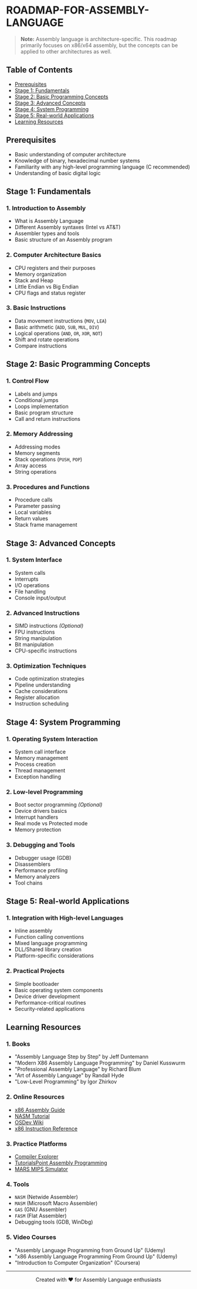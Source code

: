 # ROADMAP-FOR-ASSEMBLY-LANGUAGE

> **Note:** Assembly language is architecture-specific. This roadmap primarily focuses on x86/x64 assembly, but the concepts can be applied to other architectures as well.

## Table of Contents
- [Prerequisites](#prerequisites)
- [Stage 1: Fundamentals](#stage-1-fundamentals)
- [Stage 2: Basic Programming Concepts](#stage-2-basic-programming-concepts)
- [Stage 3: Advanced Concepts](#stage-3-advanced-concepts)
- [Stage 4: System Programming](#stage-4-system-programming)
- [Stage 5: Real-world Applications](#stage-5-real-world-applications)
- [Learning Resources](#learning-resources)

## Prerequisites
- Basic understanding of computer architecture
- Knowledge of binary, hexadecimal number systems
- Familiarity with any high-level programming language (C recommended)
- Understanding of basic digital logic

## Stage 1: Fundamentals

### 1. Introduction to Assembly
- What is Assembly Language
- Different Assembly syntaxes (Intel vs AT&T)
- Assembler types and tools
- Basic structure of an Assembly program

### 2. Computer Architecture Basics
- CPU registers and their purposes
- Memory organization
- Stack and Heap
- Little Endian vs Big Endian
- CPU flags and status register

### 3. Basic Instructions
- Data movement instructions (`MOV`, `LEA`)
- Basic arithmetic (`ADD`, `SUB`, `MUL`, `DIV`)
- Logical operations (`AND`, `OR`, `XOR`, `NOT`)
- Shift and rotate operations
- Compare instructions

## Stage 2: Basic Programming Concepts

### 1. Control Flow
- Labels and jumps
- Conditional jumps
- Loops implementation
- Basic program structure
- Call and return instructions

### 2. Memory Addressing
- Addressing modes
- Memory segments
- Stack operations (`PUSH`, `POP`)
- Array access
- String operations

### 3. Procedures and Functions
- Procedure calls
- Parameter passing
- Local variables
- Return values
- Stack frame management

## Stage 3: Advanced Concepts

### 1. System Interface
- System calls
- Interrupts
- I/O operations
- File handling
- Console input/output

### 2. Advanced Instructions
- SIMD instructions *(Optional)*
- FPU instructions
- String manipulation
- Bit manipulation
- CPU-specific instructions

### 3. Optimization Techniques
- Code optimization strategies
- Pipeline understanding
- Cache considerations
- Register allocation
- Instruction scheduling

## Stage 4: System Programming

### 1. Operating System Interaction
- System call interface
- Memory management
- Process creation
- Thread management
- Exception handling

### 2. Low-level Programming
- Boot sector programming *(Optional)*
- Device drivers basics
- Interrupt handlers
- Real mode vs Protected mode
- Memory protection

### 3. Debugging and Tools
- Debugger usage (GDB)
- Disassemblers
- Performance profiling
- Memory analyzers
- Tool chains

## Stage 5: Real-world Applications

### 1. Integration with High-level Languages
- Inline assembly
- Function calling conventions
- Mixed language programming
- DLL/Shared library creation
- Platform-specific considerations

### 2. Practical Projects
- Simple bootloader
- Basic operating system components
- Device driver development
- Performance-critical routines
- Security-related applications

## Learning Resources

### 1. Books
- "Assembly Language Step by Step" by Jeff Duntemann
- "Modern X86 Assembly Language Programming" by Daniel Kusswurm
- "Professional Assembly Language" by Richard Blum
- "Art of Assembly Language" by Randall Hyde
- "Low-Level Programming" by Igor Zhirkov

### 2. Online Resources
- [x86 Assembly Guide](https://www.cs.virginia.edu/~evans/cs216/guides/x86.html)
- [NASM Tutorial](https://cs.lmu.edu/~ray/notes/nasmtutorial/)
- [OSDev Wiki](https://wiki.osdev.org/)
- [x86 Instruction Reference](https://www.felixcloutier.com/x86/)

### 3. Practice Platforms
- [Compiler Explorer](https://godbolt.org/)
- [TutorialsPoint Assembly Programming](https://www.tutorialspoint.com/assembly_programming/)
- [MARS MIPS Simulator](http://courses.missouristate.edu/kenvollmar/mars/)

### 4. Tools
- `NASM` (Netwide Assembler)
- `MASM` (Microsoft Macro Assembler)
- `GAS` (GNU Assembler)
- `FASM` (Flat Assembler)
- Debugging tools (GDB, WinDbg)

### 5. Video Courses
- "Assembly Language Programming from Ground Up" (Udemy)
- "x86 Assembly Language Programming From Ground Up" (Udemy)
- "Introduction to Computer Organization" (Coursera)

---

<div align="center">
Created with ❤️ for Assembly Language enthusiasts
</div>
